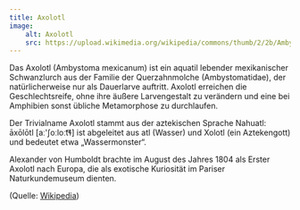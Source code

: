 ```yaml
---
title: Axolotl
image:
    alt: Axolotl
    src: https://upload.wikimedia.org/wikipedia/commons/thumb/2/2b/Ambystoma_mexicanum_at_Vancouver_Aquarium.jpg/220px-Ambystoma_mexicanum_at_Vancouver_Aquarium.jpg
---
```


Das Axolotl (Ambystoma mexicanum) ist ein aquatil lebender mexikanischer Schwanzlurch aus der Familie der Querzahnmolche (Ambystomatidae), der natürlicherweise nur als Dauerlarve auftritt. Axolotl erreichen die Geschlechtsreife, ohne ihre äußere Larvengestalt zu verändern und eine bei Amphibien sonst übliche Metamorphose zu durchlaufen. 

Der Trivialname Axolotl stammt aus der aztekischen Sprache Nahuatl: āxōlōtl [aː'ʃoːloːt͡ɬ] ist abgeleitet aus atl (Wasser) und Xolotl (ein Aztekengott) und bedeutet etwa „Wassermonster“. 

Alexander von Humboldt brachte im August des Jahres 1804 als Erster Axolotl nach Europa, die als exotische Kuriosität im Pariser Naturkundemuseum dienten. 

(Quelle: [Wikipedia](https://de.wikipedia.org/wiki/Axolotl))
